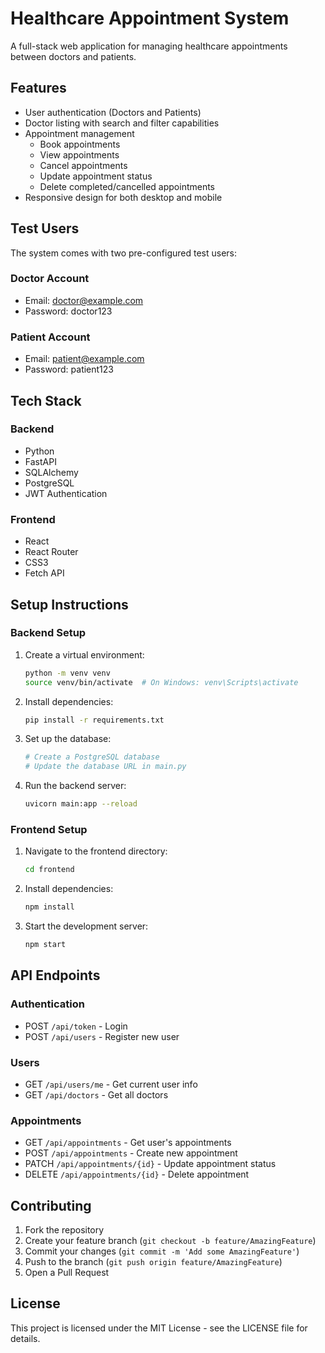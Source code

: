 # Healthcare Appointment System

A full-stack web application for managing healthcare appointments between doctors and patients.

## Features

- User authentication (Doctors and Patients)
- Doctor listing with search and filter capabilities
- Appointment management
  - Book appointments
  - View appointments
  - Cancel appointments
  - Update appointment status
  - Delete completed/cancelled appointments
- Responsive design for both desktop and mobile

## Test Users

The system comes with two pre-configured test users:

### Doctor Account
- Email: doctor@example.com
- Password: doctor123

### Patient Account
- Email: patient@example.com
- Password: patient123

## Tech Stack

### Backend
- Python
- FastAPI
- SQLAlchemy
- PostgreSQL
- JWT Authentication

### Frontend
- React
- React Router
- CSS3
- Fetch API

## Setup Instructions

### Backend Setup
1. Create a virtual environment:
   ```bash
   python -m venv venv
   source venv/bin/activate  # On Windows: venv\Scripts\activate
   ```

2. Install dependencies:
   ```bash
   pip install -r requirements.txt
   ```

3. Set up the database:
   ```bash
   # Create a PostgreSQL database
   # Update the database URL in main.py
   ```

4. Run the backend server:
   ```bash
   uvicorn main:app --reload
   ```

### Frontend Setup
1. Navigate to the frontend directory:
   ```bash
   cd frontend
   ```

2. Install dependencies:
   ```bash
   npm install
   ```

3. Start the development server:
   ```bash
   npm start
   ```

## API Endpoints

### Authentication
- POST `/api/token` - Login
- POST `/api/users` - Register new user

### Users
- GET `/api/users/me` - Get current user info
- GET `/api/doctors` - Get all doctors

### Appointments
- GET `/api/appointments` - Get user's appointments
- POST `/api/appointments` - Create new appointment
- PATCH `/api/appointments/{id}` - Update appointment status
- DELETE `/api/appointments/{id}` - Delete appointment

## Contributing

1. Fork the repository
2. Create your feature branch (`git checkout -b feature/AmazingFeature`)
3. Commit your changes (`git commit -m 'Add some AmazingFeature'`)
4. Push to the branch (`git push origin feature/AmazingFeature`)
5. Open a Pull Request

## License

This project is licensed under the MIT License - see the LICENSE file for details. 